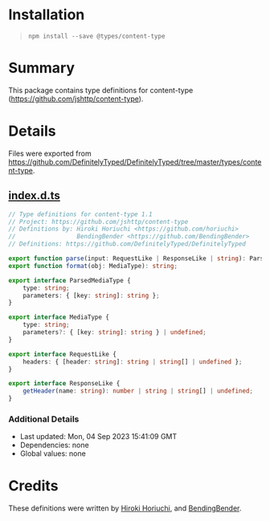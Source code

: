 # Installation
> `npm install --save @types/content-type`

# Summary
This package contains type definitions for content-type (https://github.com/jshttp/content-type).

# Details
Files were exported from https://github.com/DefinitelyTyped/DefinitelyTyped/tree/master/types/content-type.
## [index.d.ts](https://github.com/DefinitelyTyped/DefinitelyTyped/tree/master/types/content-type/index.d.ts)
````ts
// Type definitions for content-type 1.1
// Project: https://github.com/jshttp/content-type
// Definitions by: Hiroki Horiuchi <https://github.com/horiuchi>
//                 BendingBender <https://github.com/BendingBender>
// Definitions: https://github.com/DefinitelyTyped/DefinitelyTyped

export function parse(input: RequestLike | ResponseLike | string): ParsedMediaType;
export function format(obj: MediaType): string;

export interface ParsedMediaType {
    type: string;
    parameters: { [key: string]: string };
}

export interface MediaType {
    type: string;
    parameters?: { [key: string]: string } | undefined;
}

export interface RequestLike {
    headers: { [header: string]: string | string[] | undefined };
}

export interface ResponseLike {
    getHeader(name: string): number | string | string[] | undefined;
}

````

### Additional Details
 * Last updated: Mon, 04 Sep 2023 15:41:09 GMT
 * Dependencies: none
 * Global values: none

# Credits
These definitions were written by [Hiroki Horiuchi](https://github.com/horiuchi), and [BendingBender](https://github.com/BendingBender).
